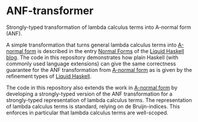 # ANF-transformer
Strongly-typed transformation of lambda calculus terms into A-normal form (ANF).

A simple transformation that turns general lambda calculus terms into
[A-normal form](https://en.wikipedia.org/wiki/A-normal_form)
is described in the entry
[Normal Forms](https://ucsd-progsys.github.io/liquidhaskell-blog/2016/09/01/normal-forms.lhs/)
of the
[Liquid Haskell blog](https://ucsd-progsys.github.io/liquidhaskell-blog/blog.html).
The code in this repository demonstrates how plain Haskell (with commonly used language extensions) 
can give the same correctness guarantee for the ANF transformation from
[A-normal form](https://en.wikipedia.org/wiki/A-normal_form)
as is given by the refinement types of
[Liquid Haskell](https://ucsd-progsys.github.io/liquidhaskell-blog/).

The code in this repository also extends the work in
[A-normal form](https://en.wikipedia.org/wiki/A-normal_form)
by developing a strongly-typed version of the ANF transformation
for a strongly-typed representation of lambda calculus terms.
The representation of lambda calculus terms is standard, relying
on de Bruijn-indices.
This enforces in particular that lambda calculus terms are well-scoped.
